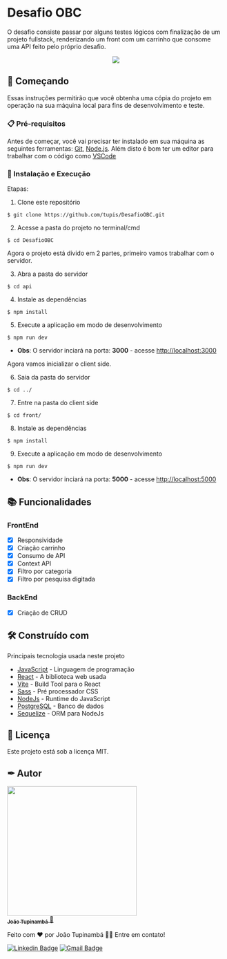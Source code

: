 # Desafio OBC

O desafio consiste passar por alguns testes lógicos com finalização de um projeto fullstack, renderizando um front com um carrinho que consome uma API feito pelo próprio desafio.

<div align="center">
  <img src="https://user-images.githubusercontent.com/95971013/187109169-5ff1b295-6376-4183-bc15-05df4a14007c.gif" />
</div>

## 🚀 Começando

Essas instruções permitirão que você obtenha uma cópia do projeto em operação na sua máquina local para fins de desenvolvimento e teste.

### 📋 Pré-requisitos

Antes de começar, você vai precisar ter instalado em sua máquina as seguintes ferramentas:
[Git](https://git-scm.com), [Node.js](https://nodejs.org/en/). 
Além disto é bom ter um editor para trabalhar com o código como [VSCode](https://code.visualstudio.com/)

### 🔧 Instalação e Execução

Etapas:

1. Clone este repositório
```
$ git clone https://github.com/tupis/DesafioOBC.git
```
2. Acesse a pasta do projeto no terminal/cmd
```
$ cd DesafioOBC
```

Agora o projeto está divido em 2 partes, primeiro vamos trabalhar com o servidor.

3. Abra a pasta do servidor
```
$ cd api
```
4. Instale as dependências
```
$ npm install
```
5. Execute a aplicação em modo de desenvolvimento
```
$ npm run dev
```
- **Obs**: O servidor inciará na porta: **3000** - acesse <http://localhost:3000>

Agora vamos inicializar o client side.

6. Saia da pasta do servidor
```
$ cd ../
```
7. Entre na pasta do client side
```
$ cd front/
```
8. Instale as dependências
```
$ npm install
```
9. Execute a aplicação em modo de desenvolvimento
```
$ npm run dev
```
- **Obs**: O servidor inciará na porta: **5000** - acesse <http://localhost:5000>

## 📚 Funcionalidades

### FrontEnd
- [x] Responsividade
- [x] Criação carrinho
- [x] Consumo de API
- [x] Context API
- [x] Filtro por categoria
- [x] Filtro por pesquisa digitada

### BackEnd
- [x] Criação de CRUD
  
## 🛠️ Construído com

Principais tecnologia usada neste projeto

* [JavaScript](https://developer.mozilla.org/pt-BR/docs/Web/JavaScript) - Linguagem de programação
* [React](https://pt-br.reactjs.org/docs/getting-started.html) - A biblioteca web usada
* [Vite](https://vitejs.dev/guide/) - Build Tool para o React
* [Sass](https://sass-lang.com/documentation/) - Pré processador CSS
* [NodeJs](https://nodejs.org/en/docs/) - Runtime do JavaScript
* [PostgreSQL](https://www.postgresql.org/docs/current/) - Banco de dados
* [Sequelize](https://sequelize.org/docs/v6/getting-started/) - ORM para NodeJs

## 📄 Licença

Este projeto está sob a licença MIT.

## ✒ Autor

<a href="https://github.com/tupis">
  <img src="https://user-images.githubusercontent.com/95971013/183971745-f895f523-b707-4811-ba0e-d81409ca2205.jpg" width="300px;" alt=""/>
 <br />
 <sub><b>João Tupinambá</b></sub>
</a> 
<a href="https://github.com/tupis" title="Github">🚀</a>

Feito com ❤️ por João Tupinambá 👋🏽 Entre em contato!

[![Linkedin Badge](https://img.shields.io/badge/-Tupi-blue?style=flat-square&logo=Linkedin&logoColor=white&link=https://www.linkedin.com/in/joaotupinamba)](https://www.linkedin.com/in/joaotupinamba/) 
[![Gmail Badge](https://img.shields.io/badge/-joaoh.tupinamba@gmail.com-c14438?style=flat-square&logo=Gmail&logoColor=white&link=mailto:tgmarinho@gmail.com)](mailto:joaoh.tupinamba@gmail.com)

